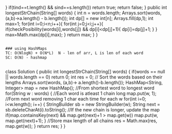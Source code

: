 }
if(tind==t.length() && sind==s.length()) return true;
return false;
}
public int longestStrChain(String[] words) {
int n = words.length;
Arrays.sort(words, (a,b)->a.length() - b.length());
int dp[] = new int[n];
Arrays.fill(dp,1);
int max=1;
for(int i=0;i<n;i++){
for(int j=0;j<i;j++){
if(checkPosibility(words[i],words[j]) && dp[i]<dp[j]+1){
dp[i]=dp[j]+1;
}
}
max=Math.max(dp[i],max);
}
return max;
}
}
```
​
### using HashMaps
TC: O(NlogN) + O(N*L)  N - len of arr, L is len of each word
SC: O(N) - hashmap
​
```
class Solution {
public int longestStrChain(String[] words) {
if(words == null || words.length == 0) return 0;
int res = 0;
// Sort the words based on their lengths
Arrays.sort(words, (a,b)-> a.length()-b.length());
HashMap<String, Integer> map = new HashMap();
//From shortest word to longest word
for(String w : words) {
//Each word is atleast 1 chain long
map.put(w, 1);
//Form next word removing 1 char each time for each w
for(int i=0; i<w.length(); i++) {
StringBuilder sb = new StringBuilder(w);
String next = sb.deleteCharAt(i).toString();
//If the new chain is longer, update the map
if(map.containsKey(next) && map.get(next)+1 > map.get(w))
map.put(w, map.get(next)+1);
}
//Store max length of all chains
res = Math.max(res, map.get(w));
}
return res;
}
}
```